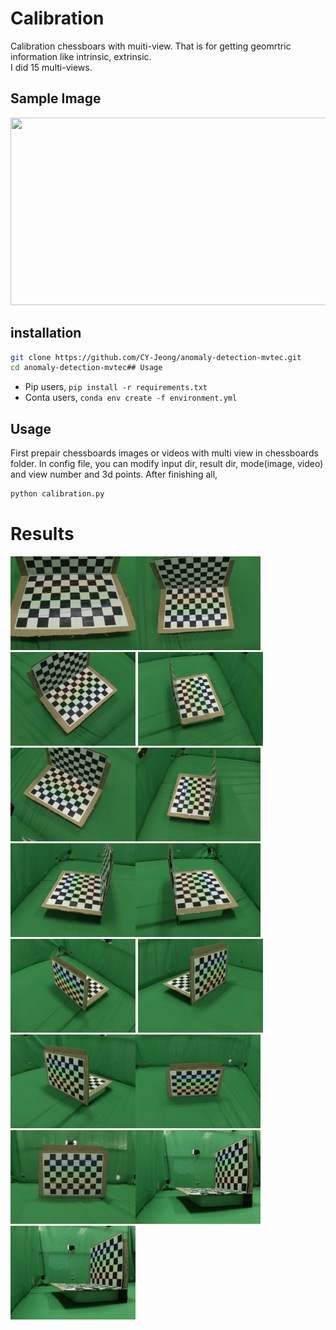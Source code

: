 # Calibration
Calibration chessboars with muiti-view. That is for getting geomrtric information like intrinsic, extrinsic.<br>
I did 15 multi-views.


## Sample Image
<img src='chessboards/0.png' width=700 height=300>

## installation
```bash
git clone https://github.com/CY-Jeong/anomaly-detection-mvtec.git
cd anomaly-detection-mvtec## Usage
```
- Pip users, ```pip install -r requirements.txt```
- Conta users, ```conda env create -f environment.yml```

## Usage
First prepair chessboards images or videos with multi view in chessboards folder.
In config file, you can modify input dir, result dir, mode(image, video) and view number and 3d points.
After finishing all,
```bash
python calibration.py
```

# Results
<img src='result_dir/0.png' width=200 height=150><img src='result_dir/1.png' width=200 height=150><img src='result_dir/2.png' width=200 height=150>
<img src='result_dir/3.png' width=200 height=150><img src='result_dir/4.png' width=200 height=150><img src='result_dir/5.png' width=200 height=150>
<img src='result_dir/6.png' width=200 height=150><img src='result_dir/7.png' width=200 height=150><img src='result_dir/8.png' width=200 height=150>
<img src='result_dir/9.png' width=200 height=150><img src='result_dir/10.png' width=200 height=150><img src='result_dir/11.png' width=200 height=150>
<img src='result_dir/12.png' width=200 height=150><img src='result_dir/13.png' width=200 height=150><img src='result_dir/13.png' width=200 height=150>

